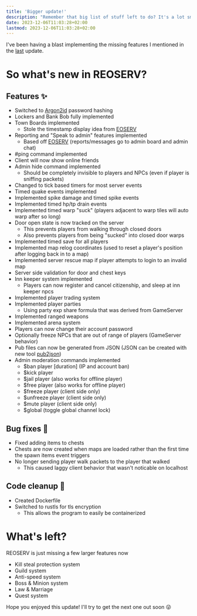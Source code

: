 ```yaml
---
title: 'Bigger update!'
description: "Remember that big list of stuff left to do? It's a lot smaller now"
date: 2023-12-06T11:03:28+02:00
lastmod: 2023-12-06T11:03:28+02:00
---
```


I've been having a blast implementing the missing features I mentioned in the
[last](/news/2023-10-11-big-update) update.

# So what's new in REOSERV?

## Features ✨

- Switched to [Argon2id](https://en.wikipedia.org/wiki/Argon2) password hashing
- Lockers and Bank Bob fully implemented
- Town Boards implemented
  - Stole the timestamp display idea from [EOSERV](https://eoserv.net)
- Reporting and "Speak to admin" features implemented
  - Based off [EOSERV](https://eoserv.net) (reports/messages go to admin board and admin chat)
- #ping command implemented
- Client will now show online friends
- Admin hide command implemented
  - Should be completely invisible to players and NPCs (even if player is sniffing packets)
- Changed to tick based timers for most server events
- Timed quake events implemented
- Implemented spike damage and timed spike events
- Implemented timed hp/tp drain events
- Implemented timed warp "suck" (players adjacent to warp tiles will auto warp after so long)
- Door open state is now tracked on the server
  - This prevents players from walking through closed doors
  - Also prevents players from being "sucked" into closed door warps
- Implemented timed save for all players
- Implemented map relog coordinates (used to reset a player's position after logging back in to a map)
- Implemented server rescue map if player attempts to login to an invalid map
- Server side validation for door and chest keys
- Inn keeper system implemented
  - Players can now register and cancel citizenship, and sleep at inn keeper npcs
- Implemented player trading system
- Implemented player parties
  - Using party exp share formula that was derived from GameServer
- Implemented ranged weapons
- Implemented arena system
- Players can now change their account password
- Optionally freeze NPCs that are out of range of players (GameServer behavior)
- Pub files can now be generated from JSON (JSON can be created with new tool [pub2json](https://github.com/sorokya/pub2json))
- Admin moderation commands implemented
  - $ban player [duration] (IP and account ban)
  - $kick player
  - $jail player (also works for offline player)
  - $free player (also works for offline player)
  - $freeze player (client side only)
  - $unfreeze player (client side only)
  - $mute player (client side only)
  - $global (toggle global channel lock)

## Bug fixes 🐛

- Fixed adding items to chests
- Chests are now created when maps are loaded rather than the first time the spawn items event triggers
- No longer sending player walk packets to the player that walked
  - This caused laggy client behavior that wasn't noticable on localhost

## Code cleanup 🧹

- Created Dockerfile
- Switched to rustls for tls encryption
  - This allows the program to easily be containerized

# What's left?

REOSERV is just missing a few larger features now

- Kill steal protection system
- Guild system
- Anti-speed system
- Boss & Minion system
- Law & Marriage
- Quest system

Hope you enjoyed this update! I'll try to get the next one out soon 😜
